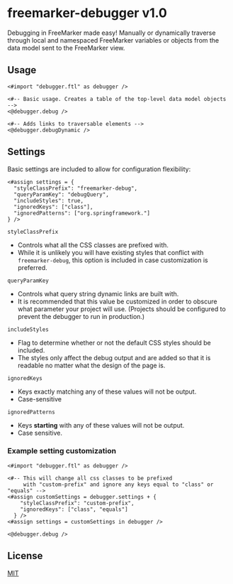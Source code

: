 # freemarker-debugger v1.0

Debugging in FreeMarker made easy! Manually or dynamically traverse through local and namespaced FreeMarker variables or objects from the data model sent to the FreeMarker view.

## Usage

```ftl
<#import "debugger.ftl" as debugger />

<#-- Basic usage. Creates a table of the top-level data model objects -->
<@debugger.debug />

<#-- Adds links to traversable elements -->
<@debugger.debugDynamic />
```

## Settings

Basic settings are included to allow for configuration flexibility:
```ftl
<#assign settings = {
  "styleClassPrefix": "freemarker-debug",
  "queryParamKey": "debugQuery",
  "includeStyles": true,
  "ignoredKeys": ["class"],
  "ignoredPatterns": ["org.springframework."]
} />
```

`styleClassPrefix`
* Controls what all the CSS classes are prefixed with.
* While it is unlikely you will have existing styles that conflict with `freemarker-debug`, this option is included in case customization is preferred.

`queryParamKey`
* Controls what query string dynamic links are built with.
* It is recommended that this value be customized in order to obscure what parameter your project will use. (Projects should be configured to prevent the debugger to run in production.)

`includeStyles`
* Flag to determine whether or not the default CSS styles should be included.
* The styles only affect the debug output and are added so that it is readable no matter what the design of the page is.

`ignoredKeys`
* Keys exactly matching any of these values will not be output.
* Case-sensitive

`ignoredPatterns`
* Keys **starting** with any of these values will not be output.
* Case sensitive.

### Example setting customization

```ftl
<#import "debugger.ftl" as debugger />

<#-- This will change all css classes to be prefixed
     with "custom-prefix" and ignore any keys equal to "class" or "equals" -->
<#assign customSettings = debugger.settings + {
    "styleClassPrefix": "custom-prefix",
    "ignoredKeys": ["class", "equals"]
  } />
<#assign settings = customSettings in debugger />

<@debugger.debug />
```
## License

[MIT](http://opensource.org/licenses/MIT)
